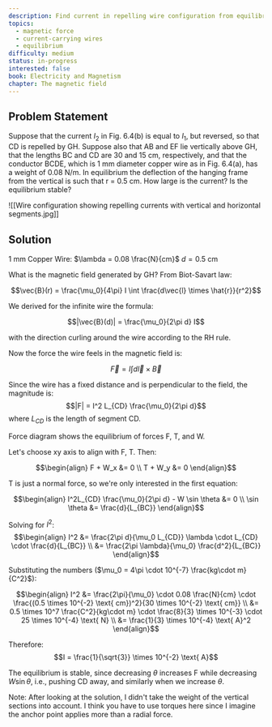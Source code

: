 ```yaml
---
description: Find current in repelling wire configuration from equilibrium conditions
topics:
  - magnetic force
  - current-carrying wires
  - equilibrium
difficulty: medium
status: in-progress
interested: false
book: Electricity and Magnetism
chapter: The magnetic field
---
```


## Problem Statement
Suppose that the current $I_2$ in Fig. 6.4(b) is equal to $I_1$, but reversed, so that CD is repelled by GH. Suppose also that AB and EF lie vertically above GH, that the lengths BC and CD are 30 and 15 cm, respectively, and that the conductor BCDE, which is 1 mm diameter copper wire as in Fig. 6.4(a), has a weight of 0.08 N/m. In equilibrium the deflection of the hanging frame from the vertical is such that r = 0.5 cm. How large is the current? Is the equilibrium stable?

![[Wire configuration showing repelling currents with vertical and horizontal segments.jpg]]

## Solution 
1 mm Copper Wire:
$\lambda = 0.08 \frac{N}{cm}$
$d = 0.5$ cm

What is the magnetic field generated by GH? From Biot-Savart law:

$$\vec{B}(r) = \frac{\mu_0}{4\pi} I \int \frac{d\vec{l} \times \hat{r}}{r^2}$$

We derived for the infinite wire the formula:

$$|\vec{B}(d)| = \frac{\mu_0}{2\pi d} I$$

with the direction curling around the wire according to the RH rule.

Now the force the wire feels in the magnetic field is:

$$\vec{F} = I \int d\vec{l} \times \vec{B}$$

Since the wire has a fixed distance and is perpendicular to the field, the magnitude is:
$$|F| = I^2 L_{CD} \frac{\mu_0}{2\pi d}$$
where $L_{CD}$ is the length of segment CD.

Force diagram shows the equilibrium of forces F, T, and W.

Let's choose xy axis to align with F, T. Then:

$$\begin{align}
F + W_x &= 0 \\
T + W_y &= 0
\end{align}$$

T is just a normal force, so we're only interested in the first equation:

$$\begin{align}
I^2L_{CD} \frac{\mu_0}{2\pi d} - W \sin \theta &= 0 \\
\sin \theta &= \frac{d}{L_{BC}}
\end{align}$$

Solving for $I^2$:
$$\begin{align}
I^2 &= \frac{2\pi d}{\mu_0 L_{CD}} \lambda \cdot L_{CD} \cdot \frac{d}{L_{BC}} \\
&= \frac{2\pi \lambda}{\mu_0} \frac{d^2}{L_{BC}}
\end{align}$$

Substituting the numbers ($\mu_0 = 4\pi \cdot 10^{-7} \frac{kg\cdot m}{C^2}$):

$$\begin{align}
I^2 &= \frac{2\pi}{\mu_0} \cdot 0.08 \frac{N}{cm} \cdot \frac{(0.5 \times 10^{-2} \text{ cm})^2}{30 \times 10^{-2} \text{ cm}} \\
&= 0.5 \times 10^7 \frac{C^2}{kg\cdot m} \cdot \frac{8}{3} \times 10^{-3} \cdot 25 \times 10^{-4} \text{ N} \\
&= \frac{1}{3} \times 10^{-4} \text{ A}^2
\end{align}$$

Therefore: $$I = \frac{1}{\sqrt{3}} \times 10^{-2} \text{ A}$$

The equilibrium is stable, since decreasing $\theta$ increases F while decreasing $W \sin \theta$, i.e., pushing CD away, and similarly when we increase $\theta$.

Note: After looking at the solution, I didn't take the weight of the vertical sections into account. I think you have to use torques here since I imagine the anchor point applies more than a radial force.
